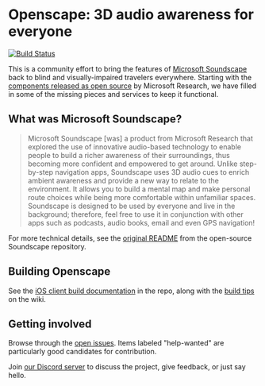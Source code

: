 # Openscape: 3D audio awareness for everyone

[![Build Status](https://github.com/openscape-community/openscape/actions/workflows/ios.yml/badge.svg)](https://github.com/openscape-community/openscape/actions/workflows/ios.yml)

This is a community effort to bring the features of [Microsoft Soundscape](https://www.microsoft.com/en-us/research/product/soundscape/) back to blind and visually-impaired travelers everywhere. Starting with the [components released as open source](https://github.com/microsoft/soundscape) by Microsoft Research, we have filled in some of the missing pieces and services to keep it functional.

## What was Microsoft Soundscape?

>Microsoft Soundscape \[was] a product from Microsoft Research that explored the use of innovative audio-based technology to enable people to build a richer awareness of their surroundings, thus becoming more confident and empowered to get around. Unlike step-by-step navigation apps, Soundscape uses 3D audio cues to enrich ambient awareness and provide a new way to relate to the environment. It allows you to build a mental map and make personal route choices while being more comfortable within unfamiliar spaces. Soundscape is designed to be used by everyone and live in the background; therefore, feel free to use it in conjunction with other apps such as podcasts, audio books, email and even GPS navigation!

For more technical details, see the [original README](https://github.com/microsoft/soundscape/blob/main/README.md) from the open-source Soundscape repository.

## Building Openscape

See the [iOS client build documentation](https://github.com/openscape-community/openscape/blob/main/docs/ios-client/onboarding.md) in the repo, along with the [build tips](https://github.com/openscape-community/openscape/wiki/build-tips) on the wiki.

## Getting involved

Browse through the [open issues](https://github.com/openscape-community/openscape/issues). Items labeled "help-wanted" are particularly good candidates for contribution.

Join [our Discord server](https://discord.gg/VQHkZJ8mcA) to discuss the project, give feedback, or just say hello.
